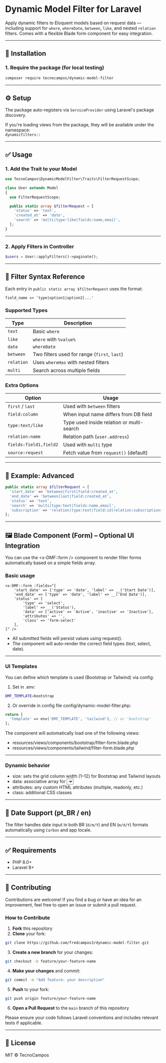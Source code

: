 # Dynamic Model Filter for Laravel

Apply dynamic filters to Eloquent models based on request data — including support for `where`, `whereDate`, `between`, `like`, and nested `relation` filters. Comes with a flexible Blade form component for easy integration.

---

## 🚀 Installation

### 1. Require the package (for local testing)

```bash
composer require tecnocampos/dynamic-model-filter
```

---

## ⚙️ Setup

The package auto-registers via `ServiceProvider` using Laravel's package discovery.

If you're loading views from the package, they will be available under the namespace:  
`dynamicfilters::`

---

## ✅ Usage

### 1. Add the Trait to your Model

```php
use TecnoCampos\DynamicModelFilter\Traits\FilterRequestScope;

class User extends Model
{
  use FilterRequestScope;

  public static array $filterRequest = [
    'status' => 'text',
    'created_at' => 'date',
    'search' => 'multi|type:like|fields:name,email',
  ];
}
```

---

### 2. Apply Filters in Controller

```php
$users = User::applyFilters()->paginate();
```

---

## 🧠 Filter Syntax Reference

Each entry in `public static array $filterRequest` uses the format:

```
field_name => 'type|option1|option2|...'
```

### Supported Types

| Type       | Description                                    |
|------------|------------------------------------------------|
| `text`     | Basic `where`                                  |
| `like`     | `where` with `%value%`                         |
| `date`     | `whereDate`                                    |
| `between`  | Two filters used for range (`first`, `last`)   |
| `relation` | Uses `whereHas` with nested filters            |
| `multi`    | Search across multiple fields                  |

### Extra Options

| Option            | Usage                                      |
|-------------------|--------------------------------------------|
| `first` / `last`  | Used with `between` filters                |
| `field:column`    | When input name differs from DB field      |
| `type:text/like`  | Type used inside relation or multi-search  |
| `relation:name`   | Relation path (`user.address`)             |
| `fields:field1,field2` | Used with `multi` type                |
| `source:request`  | Fetch value from `request()` (default)     |

---

## 🧩 Example: Advanced

```php
public static array $filterRequest = [
  'start_date' => 'between|first|field:created_at',
  'end_date' => 'between|last|field:created_at',
  'status' => 'text',
  'search' => 'multi|type:text|fields:name,email',
  'subscription' => 'relation|type:text|field:id|relation:subscriptions',
];
```

---

## 🖼 Blade Component (Form) – Optional UI Integration

You can use the <x-DMF::form /> component to render filter forms automatically based on a simple fields array.

### Basic usage

```blade
<x-DMF::form :fields="[
    'start_date' => ['type' => 'date', 'label' => __('Start Date')],
    'end_date' => ['type' => 'date', 'label' => __('End Date')],
    'status' => [
        'type' => 'select',
        'label' => __('Status'),
        'data' => ['active' => 'Active', 'inactive' => 'Inactive'],
        'attributes' => '',
        'class' => 'form-select'
    ],
]" />
```

- All submitted fields will persist values using request().
- The component will auto-render the correct field types (text, select, date).

---

### UI Templates

You can define which template is used (Bootstrap or Tailwind) via config:

1. Set in .env:

```bash
DMF_TEMPLATE=bootstrap
```

2. Or override in config file config/dynamic-model-filter.php:

```php
return [
  'template' => env('DMF_TEMPLATE', 'tailwind'), // or 'bootstrap'
];
```

The component will automatically load one of the following views:

- resources/views/components/bootstrap/filter-form.blade.php
- resources/views/components/tailwind/filter-form.blade.php

---

### Dynamic behavior

- size: sets the grid column width (1–12) for Bootstrap and Tailwind layouts
- data: associative array for <select>
- attributes: any custom HTML attributes (multiple, readonly, etc.)
- class: additional CSS classes

---

## 📅 Date Support (pt_BR / en)

The filter handles date input in both BR (`d/m/Y`) and EN (`m/d/Y`) formats automatically using `Carbon` and app locale.

---

## ✅ Requirements

- PHP 8.0+
- Laravel 8+

---

## 🤝 Contributing

Contributions are welcome! If you find a bug or have an idea for an improvement, feel free to open an issue or submit a pull request.

### How to Contribute

1. **Fork** this repository
2. **Clone** your fork:

```bash
git clone https://github.com/fredcampos3/dynamic-model-filter.git
```

3. **Create a new branch** for your changes:

```bash
git checkout -b feature/your-feature-name
```

4. **Make your changes** and commit:

```bash
git commit -m "Add feature: your description"
```

5. **Push** to your fork:

```bash
git push origin feature/your-feature-name
```

6. **Open a Pull Request** to the `main` branch of this repository

Please ensure your code follows Laravel conventions and includes relevant tests if applicable.

---

## 📖 License

MIT © TecnoCampos